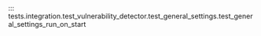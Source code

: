 ::: tests.integration.test_vulnerability_detector.test_general_settings.test_general_settings_run_on_start
